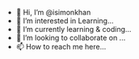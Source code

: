 - 👋 Hi, I’m @isimonkhan
- 👀 I’m interested in Learning...
- 🌱 I’m currently learning & coding...
- 💞️ I’m looking to collaborate on ...
- 📫 How to reach me here...

<!---
isimonkhan/isimonkhan is a ✨ special ✨ repository because its `README.md` (this file) appears on your GitHub profile.
You can click the Preview link to take a look at your changes.
--->

